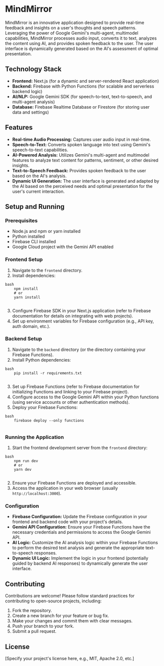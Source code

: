 # MindMirror

MindMirror is an innovative application designed to provide real-time feedback and insights on a user's thoughts and speech patterns. Leveraging the power of Google Gemini's multi-agent, multimodel capabilities, MindMirror processes audio input, converts it to text, analyzes the content using AI, and provides spoken feedback to the user. The user interface is dynamically generated based on the AI's assessment of optimal presentation.

## Technology Stack

*   **Frontend:** Next.js (for a dynamic and server-rendered React application)
*   **Backend:** Firebase with Python Functions (for scalable and serverless backend logic)
*   **AI/NLP:** Google Gemini SDK (for speech-to-text, text-to-speech, and multi-agent analysis)
*   **Database:** Firebase Realtime Database or Firestore (for storing user data and settings)

## Features

*   **Real-time Audio Processing:** Captures user audio input in real-time.
*   **Speech-to-Text:** Converts spoken language into text using Gemini's speech-to-text capabilities.
*   **AI-Powered Analysis:** Utilizes Gemini's multi-agent and multimodel features to analyze text content for patterns, sentiment, or other desired insights.
*   **Text-to-Speech Feedback:** Provides spoken feedback to the user based on the AI's analysis.
*   **Dynamic UI Generation:** The user interface is generated and adapted by the AI based on the perceived needs and optimal presentation for the user's current interaction.

## Setup and Running

### Prerequisites

*   Node.js and npm or yarn installed
*   Python installed
*   Firebase CLI installed
*   Google Cloud project with the Gemini API enabled

### Frontend Setup

1.  Navigate to the `frontend` directory.
2.  Install dependencies:
    
```
bash
    npm install
    # or
    yarn install
    
```
3.  Configure Firebase SDK in your Next.js application (refer to Firebase documentation for details on integrating with web projects).
4.  Set up environment variables for Firebase configuration (e.g., API key, auth domain, etc.).

### Backend Setup

1.  Navigate to the `backend` directory (or the directory containing your Firebase Functions).
2.  Install Python dependencies:
    
```
bash
    pip install -r requirements.txt
    
```
3.  Set up Firebase Functions (refer to Firebase documentation for initializing Functions and linking to your Firebase project).
4.  Configure access to the Google Gemini API within your Python functions (using service accounts or other authentication methods).
5.  Deploy your Firebase Functions:
```
bash
    firebase deploy --only functions
    
```
### Running the Application

1.  Start the frontend development server from the `frontend` directory:
```
bash
    npm run dev
    # or
    yarn dev
    
```
2.  Ensure your Firebase Functions are deployed and accessible.
3.  Access the application in your web browser (usually `http://localhost:3000`).

### Configuration

*   **Firebase Configuration:** Update the Firebase configuration in your frontend and backend code with your project's details.
*   **Gemini API Configuration:** Ensure your Firebase Functions have the necessary credentials and permissions to access the Google Gemini API.
*   **AI Logic:** Customize the AI analysis logic within your Firebase Functions to perform the desired text analysis and generate the appropriate text-to-speech responses.
*   **Dynamic UI Logic:** Implement the logic in your frontend (potentially guided by backend AI responses) to dynamically generate the user interface.

## Contributing

Contributions are welcome! Please follow standard practices for contributing to open-source projects, including:

1.  Fork the repository.
2.  Create a new branch for your feature or bug fix.
3.  Make your changes and commit them with clear messages.
4.  Push your branch to your fork.
5.  Submit a pull request.

## License

[Specify your project's license here, e.g., MIT, Apache 2.0, etc.]